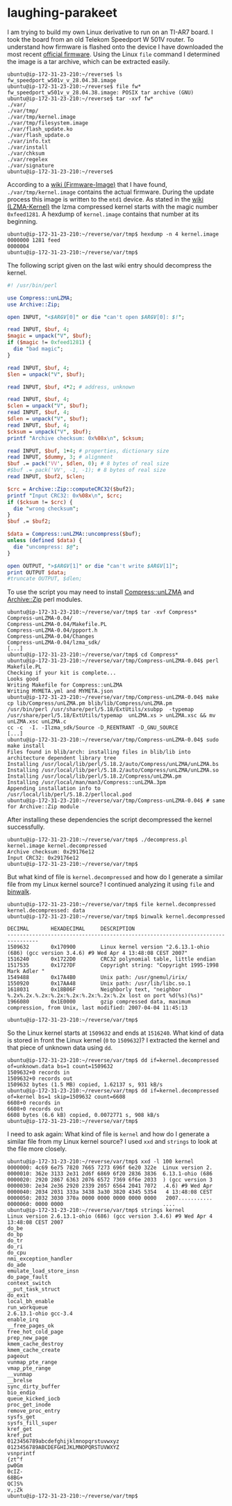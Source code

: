 # laughing-parakeet

I am trying to build my own Linux derivative to run on an TI-AR7 board. I took the board from an old Telekom Speedport W 501V router. To understand how firmware is flashed onto the device I have downloaded the most recent [official firmware](https://www.telekom.de/hilfe/geraete-zubehoer/router/weitere-router/speedport-w-5xx-serie/speedport-w-501v?samChecked=true). Using the Linux ```file``` command I determined the image is a tar archive, which can be extracted easily.

```
ubuntu@ip-172-31-23-210:~/reverse$ ls
fw_speedport_w501v_v_28.04.38.image
ubuntu@ip-172-31-23-210:~/reverse$ file fw*
fw_speedport_w501v_v_28.04.38.image: POSIX tar archive (GNU)
ubuntu@ip-172-31-23-210:~/reverse$ tar -xvf fw*
./var/
./var/tmp/
./var/tmp/kernel.image
./var/tmp/filesystem.image
./var/flash_update.ko
./var/flash_update.o
./var/info.txt
./var/install
./var/chksum
./var/regelex
./var/signature
ubuntu@ip-172-31-23-210:~/reverse$
```

According to a [wiki (Firmware-Image)](http://www.wehavemorefun.de/fritzbox/Firmware-Image) that I have found, ```./var/tmp/kernel.image``` contains the actual firmware. During the update process this image is written to the ```mtd1``` device. As stated in the [wiki (LZMA-Kernel)](http://www.wehavemorefun.de/fritzbox/LZMA-Kernel) the lzma compressed kernel starts with the magic number ```0xfeed1281```. A hexdump of  ```kernel.image``` contains that number at its beginning.

```
ubuntu@ip-172-31-23-210:~/reverse/var/tmp$ hexdump -n 4 kernel.image
0000000 1281 feed
0000004
ubuntu@ip-172-31-23-210:~/reverse/var/tmp$
```

The following script given on the last wiki entry should decompress the kernel.

```perl
#! /usr/bin/perl

use Compress::unLZMA;
use Archive::Zip;

open INPUT, "<$ARGV[0]" or die "can't open $ARGV[0]: $!";

read INPUT, $buf, 4;
$magic = unpack("V", $buf);
if ($magic != 0xfeed1281) {
  die "bad magic";
}

read INPUT, $buf, 4;
$len = unpack("V", $buf);

read INPUT, $buf, 4*2; # address, unknown

read INPUT, $buf, 4;
$clen = unpack("V", $buf);
read INPUT, $buf, 4;
$dlen = unpack("V", $buf);
read INPUT, $buf, 4;
$cksum = unpack("V", $buf);
printf "Archive checksum: 0x%08x\n", $cksum;

read INPUT, $buf, 1+4; # properties, dictionary size
read INPUT, $dummy, 3; # alignment
$buf .= pack('VV', $dlen, 0); # 8 bytes of real size
#$buf .= pack('VV', -1, -1); # 8 bytes of real size
read INPUT, $buf2, $clen;

$crc = Archive::Zip::computeCRC32($buf2);
printf "Input CRC32: 0x%08x\n", $crc;
if ($cksum != $crc) {
  die "wrong checksum";
}
$buf .= $buf2;

$data = Compress::unLZMA::uncompress($buf);
unless (defined $data) {
  die "uncompress: $@";
}

open OUTPUT, ">$ARGV[1]" or die "can't write $ARGV[1]";
print OUTPUT $data;
#truncate OUTPUT, $dlen;
```

To use the script you may need to install [Compress::unLZMA](http://search.cpan.org/~ferreira/Compress-unLZMA-0.04/lib/Compress/unLZMA.pm) and [Archive::Zip](http://search.cpan.org/~phred/Archive-Zip-1.56/lib/Archive/Zip.pm) perl modules.

```
ubuntu@ip-172-31-23-210:~/reverse/var/tmp$ tar -xvf Compress*
Compress-unLZMA-0.04/
Compress-unLZMA-0.04/Makefile.PL
Compress-unLZMA-0.04/ppport.h
Compress-unLZMA-0.04/Changes
Compress-unLZMA-0.04/lzma_sdk/
[...]
ubuntu@ip-172-31-23-210:~/reverse/var/tmp$ cd Compress*
ubuntu@ip-172-31-23-210:~/reverse/var/tmp/Compress-unLZMA-0.04$ perl Makefile.PL
Checking if your kit is complete...
Looks good
Writing Makefile for Compress::unLZMA
Writing MYMETA.yml and MYMETA.json
ubuntu@ip-172-31-23-210:~/reverse/var/tmp/Compress-unLZMA-0.04$ make
cp lib/Compress/unLZMA.pm blib/lib/Compress/unLZMA.pm
/usr/bin/perl /usr/share/perl/5.18/ExtUtils/xsubpp  -typemap /usr/share/perl/5.18/ExtUtils/typemap  unLZMA.xs > unLZMA.xsc && mv unLZMA.xsc unLZMA.c
cc -c  -I. -Ilzma_sdk/Source -D_REENTRANT -D_GNU_SOURCE
[...]
ubuntu@ip-172-31-23-210:~/reverse/var/tmp/Compress-unLZMA-0.04$ sudo make install
Files found in blib/arch: installing files in blib/lib into architecture dependent library tree
Installing /usr/local/lib/perl/5.18.2/auto/Compress/unLZMA/unLZMA.bs
Installing /usr/local/lib/perl/5.18.2/auto/Compress/unLZMA/unLZMA.so
Installing /usr/local/lib/perl/5.18.2/Compress/unLZMA.pm
Installing /usr/local/man/man3/Compress::unLZMA.3pm
Appending installation info to /usr/local/lib/perl/5.18.2/perllocal.pod
ubuntu@ip-172-31-23-210:~/reverse/var/tmp/Compress-unLZMA-0.04$ # same for Archive::Zip module
```

After installing these dependencies the script decompressed the kernel successfully.

```
ubuntu@ip-172-31-23-210:~/reverse/var/tmp$ ./decompress.pl kernel.image kernel.decompressed
Archive checksum: 0x29176e12
Input CRC32: 0x29176e12
ubuntu@ip-172-31-23-210:~/reverse/var/tmp$
```

But what kind of file is ```kernel.decompressed``` and how do I generate a similar file from my Linux kernel source? I continued analyzing it using ```file``` and [binwalk](https://github.com/devttys0/binwalk).

```
ubuntu@ip-172-31-23-210:~/reverse/var/tmp$ file kernel.decompressed
kernel.decompressed: data
ubuntu@ip-172-31-23-210:~/reverse/var/tmp$ binwalk kernel.decompressed

DECIMAL       HEXADECIMAL     DESCRIPTION
--------------------------------------------------------------------------------
1509632       0x170900        Linux kernel version "2.6.13.1-ohio (686) (gcc version 3.4.6) #9 Wed Apr 4 13:48:08 CEST 2007"
1516240       0x1722D0        CRC32 polynomial table, little endian
1517535       0x1727DF        Copyright string: "Copyright 1995-1998 Mark Adler "
1549488       0x17A4B0        Unix path: /usr/gnemul/irix/
1550920       0x17AA48        Unix path: /usr/lib/libc.so.1
1618031       0x18B06F        Neighborly text, "neighbor %.2x%.2x.%.2x:%.2x:%.2x:%.2x:%.2x:%.2x lost on port %d(%s)(%s)"
1966080       0x1E0000        gzip compressed data, maximum compression, from Unix, last modified: 2007-04-04 11:45:13

ubuntu@ip-172-31-23-210:~/reverse/var/tmp$
```

So the Linux kernel starts at ```1509632``` and ends at ```1516240```. What kind of data is stored in front the Linux kernel (```0``` to ```1509632```)? I extracted the kernel and that piece of unknown data using ```dd```.

```
ubuntu@ip-172-31-23-210:~/reverse/var/tmp$ dd if=kernel.decompressed of=unknown.data bs=1 count=1509632
1509632+0 records in
1509632+0 records out
1509632 bytes (1.5 MB) copied, 1.62137 s, 931 kB/s
ubuntu@ip-172-31-23-210:~/reverse/var/tmp$ dd if=kernel.decompressed of=kernel bs=1 skip=1509632 count=6608
6608+0 records in
6608+0 records out
6608 bytes (6.6 kB) copied, 0.0072771 s, 908 kB/s
ubuntu@ip-172-31-23-210:~/reverse/var/tmp$
```

I need to ask again: What kind of file is ```kernel``` and how do I generate a similar file from my Linux kernel source? I used ```xxd``` and ```strings``` to look at the file more closely.

```
ubuntu@ip-172-31-23-210:~/reverse/var/tmp$ xxd -l 100 kernel
0000000: 4c69 6e75 7820 7665 7273 696f 6e20 322e  Linux version 2.
0000010: 362e 3133 2e31 2d6f 6869 6f20 2836 3836  6.13.1-ohio (686
0000020: 2920 2867 6363 2076 6572 7369 6f6e 2033  ) (gcc version 3
0000030: 2e34 2e36 2920 2339 2057 6564 2041 7072  .4.6) #9 Wed Apr
0000040: 2034 2031 333a 3438 3a30 3820 4345 5354   4 13:48:08 CEST
0000050: 2032 3030 370a 0000 0000 0000 0000 0000   2007...........
0000060: 0000 0000                                ....
ubuntu@ip-172-31-23-210:~/reverse/var/tmp$ strings kernel
Linux version 2.6.13.1-ohio (686) (gcc version 3.4.6) #9 Wed Apr 4 13:48:08 CEST 2007
do_be
do_bp
do_tr
do_ri
do_cpu
nmi_exception_handler
do_ade
emulate_load_store_insn
do_page_fault
context_switch
__put_task_struct
do_exit
local_bh_enable
run_workqueue
2.6.13.1-ohio gcc-3.4
enable_irq
__free_pages_ok
free_hot_cold_page
prep_new_page
kmem_cache_destroy
kmem_cache_create
pageout
vunmap_pte_range
vmap_pte_range
__vunmap
__brelse
sync_dirty_buffer
bio_endio
queue_kicked_iocb
proc_get_inode
remove_proc_entry
sysfs_get
sysfs_fill_super
kref_get
kref_put
0123456789abcdefghijklmnopqrstuvwxyz
0123456789ABCDEFGHIJKLMNOPQRSTUVWXYZ
vsnprintf
{zt^f
pw0Gm
0cIZ-
68BG+
QC]S%
v,;Zk
ubuntu@ip-172-31-23-210:~/reverse/var/tmp$
```
